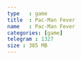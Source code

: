 ```yaml
---
type   : game
title  : Pac-Man Fever
name   : Pac-Man Fever
categories: [game]
telegram : 1327
size : 385 MB
---
```



